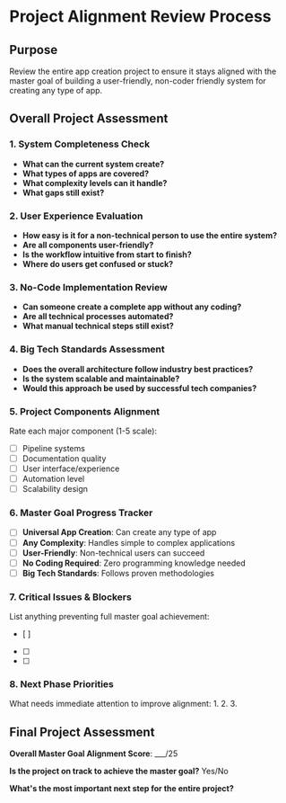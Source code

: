 # Project Alignment Review Process

## Purpose
Review the entire app creation project to ensure it stays aligned with the master goal of building a user-friendly, non-coder friendly system for creating any type of app.

## Overall Project Assessment

### 1. System Completeness Check
- **What can the current system create?**
- **What types of apps are covered?**
- **What complexity levels can it handle?**
- **What gaps still exist?**

### 2. User Experience Evaluation
- **How easy is it for a non-technical person to use the entire system?**
- **Are all components user-friendly?**
- **Is the workflow intuitive from start to finish?**
- **Where do users get confused or stuck?**

### 3. No-Code Implementation Review
- **Can someone create a complete app without any coding?**
- **Are all technical processes automated?**
- **What manual technical steps still exist?**

### 4. Big Tech Standards Assessment
- **Does the overall architecture follow industry best practices?**
- **Is the system scalable and maintainable?**
- **Would this approach be used by successful tech companies?**

### 5. Project Components Alignment
Rate each major component (1-5 scale):
- [ ] Pipeline systems
- [ ] Documentation quality
- [ ] User interface/experience
- [ ] Automation level
- [ ] Scalability design

### 6. Master Goal Progress Tracker
- [ ] **Universal App Creation**: Can create any type of app
- [ ] **Any Complexity**: Handles simple to complex applications
- [ ] **User-Friendly**: Non-technical users can succeed
- [ ] **No Coding Required**: Zero programming knowledge needed
- [ ] **Big Tech Standards**: Follows proven methodologies

### 7. Critical Issues & Blockers
List anything preventing full master goal achievement:
- [ ] 
- [ ] 
- [ ] 

### 8. Next Phase Priorities
What needs immediate attention to improve alignment:
1. 
2. 
3. 

## Final Project Assessment
**Overall Master Goal Alignment Score**: ___/25

**Is the project on track to achieve the master goal?** Yes/No

**What's the most important next step for the entire project?**
